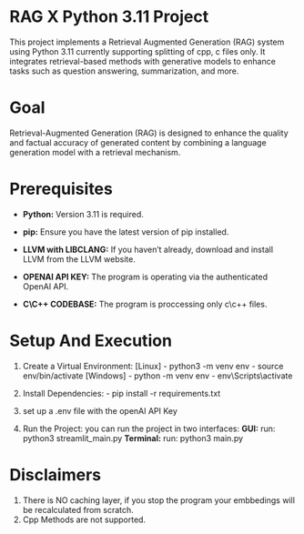 # RAG X Python 3.11 Project
This project implements a Retrieval Augmented Generation (RAG) system using Python 3.11 currently supporting splitting of cpp, c files only. It integrates retrieval-based methods with generative models to enhance tasks such as question answering, summarization, and more.

# Goal
Retrieval-Augmented Generation (RAG) is designed to enhance the quality and factual accuracy of generated content by combining a language generation model with a retrieval mechanism.

# Prerequisites
- **Python:** Version 3.11 is required.
- **pip:** Ensure you have the latest version of pip installed.
- **LLVM with LIBCLANG:** If you haven’t already, download and install LLVM from the LLVM website.

- **OPENAI API KEY:** The program is operating via the authenticated OpenAI API.
- **C\C++ CODEBASE:** The program is proccessing only c\c++ files.

# Setup And Execution
1. Create a Virtual Environment:
    [Linux]
        -   python3 -m venv env
        -   source env/bin/activate
    [Windows]
        -   python -m venv env
        -   env\Scripts\activate  

2. Install Dependencies:
        -   pip install -r requirements.txt

3. set up a .env file with the openAI API Key

4. Run the Project: you can run the project in two interfaces:
    **GUI:**        run: python3 streamlit_main.py
    **Terminal:**   run: python3 main.py

# Disclaimers
1. There is NO caching layer, if you stop the program your embbedings will be recalculated from scratch.
2. Cpp Methods are not supported.

